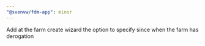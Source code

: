 ```yaml
---
"@svenvw/fdm-app": minor
---
```


Add at the farm create wizard the option to specify since when the farm has derogation

